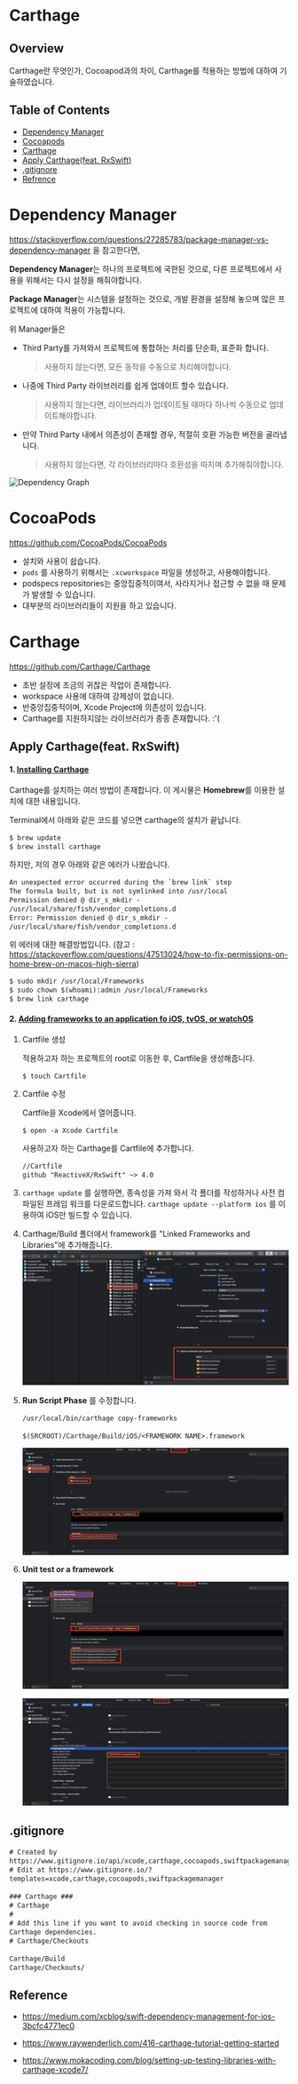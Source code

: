 # Carthage

## Overview

Carthage란 무엇인가, Cocoapod과의 차이, Carthage를 적용하는 방법에 대하여 기술하였습니다.

## Table of Contents

- [Dependency Manager](#Dependency-Manager)
- [Cocoapods](#Cocoapods)
- [Carthage](#Carthage)
- [Apply Carthage(feat. RxSwift)](#Apply-Carthage(feat.-RxSwift))
- [.gitignore](#.gitignore)
- [Refrence](#Reference)

# Dependency Manager

https://stackoverflow.com/questions/27285783/package-manager-vs-dependency-manager 을 참고한다면, 

**Dependency Manager**는 하나의 프로젝트에 국한된 것으로, 다른 프로젝트에서 사용을 위해서는 다시 설정을 해줘야합니다.

**Package Manager**는 시스템을 설정하는 것으로, 개발 환경을 설정해 놓으며 많은 프로젝트에 대하여 적용이 가능합니다.

위 Manager들은

- Third Party를 가져와서 프로젝트에 통합하는 처리를 단순화, 표준화 합니다. 

  > 사용하지 않는다면, 모든 동작을 수동으로 처리해야합니다.

- 나중에 Third Party 라이브러리를 쉽게 업데이트 할수 있습니다. 

  > 사용하지 않는다면, 라이브러리가 업데이트될 때마다 하나씩 수동으로 업데이트해야합니다.

- 만약 Third Party 내에서 의존성이 존재할 경우, 적절히 호환 가능한 버전을 골라냅니다.

  > 사용하지 않는다면, 각 라이브러리마다 호환성을 따지며 추가해줘야합니다.

![Dependency Graph](https://koenig-media.raywenderlich.com/uploads/2015/06/Screen-Shot-2015-06-28-at-18.18.31.png)

# CocoaPods

https://github.com/CocoaPods/CocoaPods

- 설치와 사용이 쉽습니다.
- `pods` 를 사용하기 위해서는 `.xcworkspace` 파일을 생성하고, 사용해야합니다. 
- podspecs repositories는 중앙집중적이여서, 사라지거나 접근할 수 없을 때 문제가 발생할 수 있습니다.
- 대부분의 라이브러리들이 지원을 하고 있습니다.

# Carthage

https://github.com/Carthage/Carthage

- 초반 설정에 조금의 귀찮은 작업이 존재합니다.
- workspace 사용에 대하여 강제성이 없습니다.
- 반중앙집중적이며, Xcode Project에 의존성이 있습니다.
- Carthage를 지원하지않는 라이브러리가 종종 존재합니다. :'(

## Apply Carthage(feat. RxSwift)

#### 1. [Installing Carthage](https://github.com/Carthage/Carthage#installing-carthage)

Carthage를 설치하는 여러 방법이 존재합니다. 이 게시물은 **Homebrew**를 이용한 설치에 대한 내용입니다.

Terminal에서 아래와 같은 코드를 넣으면 carthage의 설치가 끝납니다.

```
$ brew update
$ brew install carthage
```

하지만, 저의 경우 아래와 같은 에러가 나왔습니다.

```
An unexpected error occurred during the `brew link` step
The formula built, but is not symlinked into /usr/local
Permission denied @ dir_s_mkdir - /usr/local/share/fish/vendor_completions.d
Error: Permission denied @ dir_s_mkdir - /usr/local/share/fish/vendor_completions.d
```

위 에러에 대한 해결방법입니다. (참고 : https://stackoverflow.com/questions/47513024/how-to-fix-permissions-on-home-brew-on-macos-high-sierra)

```
$ sudo mkdir /usr/local/Frameworks
$ sudo chown $(whoami):admin /usr/local/Frameworks    
$ brew link carthage
```

#### 2. [Adding frameworks to an application fo iOS, tvOS, or watchOS](https://github.com/Carthage/Carthage#if-youre-building-for-ios-tvos-or-watchos)

1. Cartfile 생성

   적용하고자 하는 프로젝트의 root로 이동한 후, Cartfile을 생성해줍니다.

   ```
   $ touch Cartfile
   ```

2. Cartfile 수정

   Cartfile을 Xcode에서 열어줍니다.

   ```
   $ open -a Xcode Cartfile
   ```

   사용하고자 하는 Carthage를 Cartfile에 추가합니다.

   ```
   //Cartfile
   github "ReactiveX/RxSwift" ~> 4.0
   ```

3. `carthage update` 를 실행하면, 종속성을 가져 와서 각 폴더를 작성하거나 사전 컴파일된 프레임 워크를 다운로드합니다. `carthage update --platform ios` 를 이용하여 iOS만 빌드할 수 있습니다.

4. Carthage/Build 폴더에서 framework를 "Linked Frameworks and Libraries"에 추가해줍니다. 
   ![](images/1.LinkedFrameworksAndLibraries.png)

5. **Run Script Phase** 를 수정합니다.

   ```
   /usr/local/bin/carthage copy-frameworks
   
   $(SRCROOT)/Carthage/Build/iOS/<FRAMEWORK NAME>.framework
   ```

   ![](images/2.RunScriptPhase.png)

6. **Unit test or a framework**

   ![](images/3.UnitTestOrFramework.png)

   ![](images/4.UnitTestOrFramework2.png)

## .gitignore

```
# Created by https://www.gitignore.io/api/xcode,carthage,cocoapods,swiftpackagemanager
# Edit at https://www.gitignore.io/?templates=xcode,carthage,cocoapods,swiftpackagemanager

### Carthage ###
# Carthage
#
# Add this line if you want to avoid checking in source code from Carthage dependencies.
# Carthage/Checkouts

Carthage/Build
Carthage/Checkouts/
```

## Reference

- https://medium.com/xcblog/swift-dependency-management-for-ios-3bcfc4771ec0

- https://www.raywenderlich.com/416-carthage-tutorial-getting-started
- https://www.mokacoding.com/blog/setting-up-testing-libraries-with-carthage-xcode7/